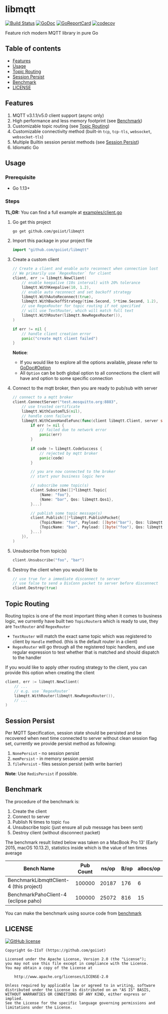 # libmqtt

[![Build Status](https://api.travis-ci.com/goiiot/libmqtt.svg?branch=master)](https://travis-ci.com/goiiot/libmqtt) [![GoDoc](https://godoc.org/github.com/goiiot/libmqtt?status.svg)](https://godoc.org/github.com/goiiot/libmqtt) [![GoReportCard](https://goreportcard.com/badge/goiiot/libmqtt)](https://goreportcard.com/report/github.com/goiiot/libmqtt) [![codecov](https://codecov.io/gh/goiiot/libmqtt/branch/master/graph/badge.svg)](https://codecov.io/gh/goiiot/libmqtt)

Feature rich modern MQTT library in pure Go

## Table of contents

- [Features](#features)
- [Usage](#usage)
- [Topic Routing](#topic-routing)
- [Session Persist](#session-persist)
- [Benchmark](#benchmark)
- [LICENSE](#license)

## Features

1. MQTT v3.1.1/v5.0 client support (async only)
2. High performance and less memory footprint (see [Benchmark](#benchmark))
3. Customizable topic routing (see [Topic Routing](#topic-routing))
4. Customizable connectivity method (built-in `tcp`, `tcp-tls`, `websocket`, `websocket-tls`)
5. Multiple Builtin session persist methods (see [Session Persist](#session-persist))
6. Idiomatic Go

## Usage

### Prerequisite

- Go 1.13+

### Steps

**TL;DR:** You can find a full example at [examples/client.go](./examples/client.go)

1. Go get this project

	```bash
	go get github.com/goiiot/libmqtt
	```

2. Import this package in your project file

	```go
	import "github.com/goiiot/libmqtt"
	```

3. Create a custom client

	```go
	// Create a client and enable auto reconnect when connection lost
	// We primarily use `RegexRouter` for client
	client, err := libmqtt.NewClient(
		// enable keepalive (10s interval) with 20% tolerance
		libmqtt.WithKeepalive(10, 1.2),
		// enable auto reconnect and set backoff strategy
		libmqtt.WithAutoReconnect(true),
		libmqtt.WithBackoffStrategy(time.Second, 5*time.Second, 1.2),
		// use RegexRouter for topic routing if not specified
		// will use TextRouter, which will match full text
		libmqtt.WithRouter(libmqtt.NewRegexRouter()),
	)

	if err != nil {
		// handle client creation error
		panic("create mqtt client failed")
	}
	```

	__Notice__:

	- If you would like to explore all the options available, please refer to [GoDoc#Option](https://godoc.org/github.com/goiiot/libmqtt#Option)
	- All `Option` can be both global option to all connections the client will have and option to some specific connection

4. Connect to the mqtt broker, then you are ready to pub/sub with server

	```go
	// connect to a mqtt broker
	client.ConnectServer("test.mosquitto.org:8883",
		// use trusted certificate
		libmqtt.WithCustomTLS(nil),
		// handle conn failure
		libmqtt.WithConnHandleFunc(func(client libmqtt.Client, server string, code byte, err error) {
			if err != nil {
				// failed due to network error
				panic(err)
			}
			
			if code != libmqtt.CodeSuccess {
				// rejected by mqtt broker
				panic(code)
			}

			// you are now connected to the broker
			// start your business logic here

			// subscribe some topic(s)
			client.Subscribe([]*libmqtt.Topic{
				{Name: "foo"},
				{Name: "bar", Qos: libmqtt.Qos1},
			}...)

			// publish some topic message(s)
			client.Publish([]*libmqtt.PublishPacket{
				{TopicName: "foo", Payload: []byte("bar"), Qos: libmqtt.Qos0},
				{TopicName: "bar", Payload: []byte("foo"), Qos: libmqtt.Qos1},
			}...)
		}),
	)
	```

5. Unsubscribe from topic(s)

   ```go
   client.Unsubscribe("foo", "bar")
   ```

6. Destroy the client when you would like to

   ```go
   // use true for a immediate disconnect to server
   // use false to send a DisConn packet to server before disconnect
   client.Destroy(true)
   ```

## Topic Routing

Routing topics is one of the most important thing when it comes to business logic, we currently have built two `TopicRouter`s which is ready to use, they are `TextRouter` and `RegexRouter`

- `TextRouter` will match the exact same topic which was registered to client by `Handle` method. (this is the default router in a client)
- `RegexRouter` will go through all the registered topic handlers, and use regular expression to test whether that is matched and should dispatch to the handler

If you would like to apply other routing strategy to the client, you can provide this option when creating the client

```go
client, err := libmqtt.NewClient(
    // ...
    // e.g. use `RegexRouter`
    libmqtt.WithRouter(libmqtt.NewRegexRouter()),
    // ...
)
```

## Session Persist

Per MQTT Specification, session state should be persisted and be recovered when next time connected to server without clean session flag set, currently we provide persist method as following:

1. `NonePersist` - no session persist
2. `memPersist` - in memory session persist
3. `filePersist` - files session persist (with write barrier)

__Note__: Use `RedisPersist` if possible.

## Benchmark

The procedure of the benchmark is:

1. Create the client
2. Connect to server
3. Publish N times to topic `foo`
4. Unsubscribe topic (just ensure all pub message has been sent)
5. Destroy client (without disconnect packet)

The benchmark result listed below was taken on a MacBook Pro 13' (Early 2015, macOS 10.13.2), statistics inside which is the value of ten times average

| Bench Name                              | Pub Count | ns/op | B/op | allocs/op |
| --------------------------------------- | --------- | ----- | ---- | --------- |
| BenchmarkLibmqttClient-4 (this project) | 100000    | 20187 | 176  | 6         |
| BenchmarkPahoClient-4    (eclipse paho) | 100000    | 25072 | 816  | 15        |

You can make the benchmark using source code from [benchmark](./benchmark/)

## LICENSE

[![GitHub license](https://img.shields.io/github/license/goiiot/libmqtt.svg)](https://github.com/goiiot/libmqtt/blob/master/LICENSE.txt)

```text
Copyright Go-IIoT (https://github.com/goiiot)

Licensed under the Apache License, Version 2.0 (the "License");
you may not use this file except in compliance with the License.
You may obtain a copy of the License at

    http://www.apache.org/licenses/LICENSE-2.0

Unless required by applicable law or agreed to in writing, software
distributed under the License is distributed on an "AS IS" BASIS,
WITHOUT WARRANTIES OR CONDITIONS OF ANY KIND, either express or implied.
See the License for the specific language governing permissions and
limitations under the License.
```
